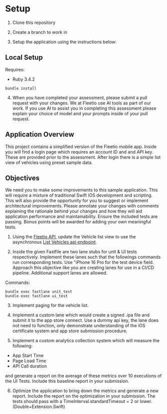 # Setup

1. Clone this repository

2. Create a branch to work in

3. Setup the application using the instructions below:

## Local Setup

Requires:

- Ruby 3.4.2

```
bundle install
```

4. When you have completed your assessment, please submit a pull request with your changes. We at Fleetio use AI tools as part of our work. If you use AI to assist you in completing this assessment please explain your choice of model and your prompts inside of your pull request.

## Application Overview

This project contains a simplified version of the Fleetio mobile app. Inside you will find a login page which requires an account ID and and API key. These are provided prior to the assessment. After login there is a simple list view of vehicles using preset sample data.

## Objectives

We need you to make some improvements to this sample application. This will require a mixture of traditional Swift iOS development and scripting. This will also provide the opportunity for you to suggest or implement architectural improvements. Please annotate your changes with comments explaining the rationale behind your changes and how they will aid application performance and maintainability. Ensure the included tests are passing. Bonus points will be awarded for adding your own meaningful tests.

1. Using the [Fleetio API](https://developer.fleetio.com/docs/overview/quick-start), update the Vehicle list view to use the asynchronous [List Vehicles api endpoint](https://developer.fleetio.com/docs/api/v-1-vehicles-index).

2. Inside the given Fastfile are two lane stubs for unit & UI tests respectively. Implement these lanes such that the followings commands run corresponding tests. Use "iPhone 16 Pro for the test device field. Approach this objective like you are creating lanes for use in a CI/CD pipeline. Additional support lanes are allowed.

Commands:

```
bundle exec fastlane unit_test
bundle exec fastlane ui_test
```

3. Implement paging for the vehicle list.

4. Implement a custom lane which would create a signed .ipa file and submit it to the app store connect. Use a dummy api key, the lane does not need to function, only demonstrate understanding of the iOS certificate system and app store submission procedure.

5. Implement a custom analytics collection system which will measure the following:

- App Start Time
- Page Load Time
- API Call duration

and generate a report on the average of these metrics over 10 executions of the UI Tests. Include this baseline report in your submission.

6. Optimize the application to bring down the metrics and generate a new report. Include the report on the optimization in your submission. The tests should pass with a TimeInterval.standardTimeout = 2 or lower. (Double+Extension.Swift)
